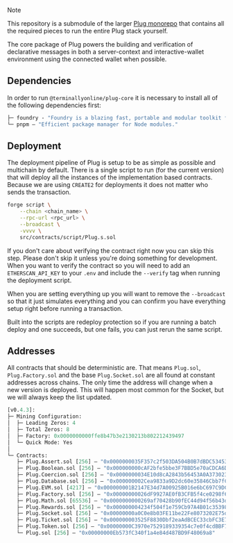 > [!NOTE]
> This repository is a submodule of the larger [Plug monorepo](https://github.com/terminally-online/plug) that contains all the required pieces to run the entire Plug stack yourself.

The core package of Plug powers the building and verification of declarative messages in both a server-context and interactive-wallet environment using the connected wallet when possible.

## Dependencies

In order to run `@terminallyonline/plug-core` it is necessary to install all of the following dependencies first:

```ml
├─ foundry - "Foundry is a blazing fast, portable and modular toolkit for Ethereum application."
└─ pnpm — "Efficient package manager for Node modules."
```

## Deployment

The deployment pipeline of Plug is setup to be as simple as possible and multichain by default. There is a single script to run (for the current version) that will deploy all the instances of the implementation based contracts. Because we are using `CREATE2` for deployments it does not matter who sends the transaction.

```bash
forge script \
    --chain <chain_name> \
    --rpc-url <rpc_url> \
    --broadcast \
    -vvvv \
    src/contracts/script/Plug.s.sol
```

If you don't care about verifying the contract right now you can skip this step. Please don't skip it unless you're doing something for development. When you want to verify the contract so you will need to add an `ETHERSCAN_API_KEY` to your `.env` and include the `--verify` tag when running the deployment script.

When you are setting everything up you will want to remove the `--broadcast` so that it just simulates everything and you can confirm you have everything setup right before running a transaction.

Built into the scripts are redeploy protection so if you are running a batch deploy and one succeeds, but one fails, you can just rerun the same script.

## Addresses

All contracts that should be deterministic are. That means `Plug.sol`, `Plug.Factory.sol` and the base `Plug.Socket.sol` are all found at constant addresses across chains. The only time the address will change when a new version is deployed. This will happen most common for the Socket, but we will always keep the list updated.

```ml
[v0.4.3]:
├─ Mining Configuration:
│  ├─ Leading Zeros: 4
│  ├─ Total Zeros: 8
│  ├─ Factory: 0x0000000000ffe8b47b3e2130213b802212439497
│  └─ Quick Mode: Yes
│
└─ Contracts:
   ├─ Plug.Assert.sol [256] — "0x0000000035F357c2f503DA504B0B7dBDC534539C"
   ├─ Plug.Boolean.sol [256] — "0x000000000cAF2bfe5bbe3F7BBD5e70aCDCA6D1FE"
   ├─ Plug.Coercion.sol [256] — "0x0000000034E10d8cA2843b56453A0A373023b792"
   ├─ Plug.Database.sol [256] — "0x000000002Cea9833a9D2dc60e35846Cbb7fC1442"
   ├─ Plug.EVM.sol [4217] — "0x000000001B2147E34d7A00925B016e6bC697C9DC"
   ├─ Plug.Factory.sol [256] — "0x00000000026dF9927AE0fB3CFB5f4ce0298f6C45"
   ├─ Plug.Math.sol [65536] — "0x0000000000269af70428b90fEC44d94f56b43d21"
   ├─ Plug.Rewards.sol [256] — "0x000000004234f504f1e759Cb97A4B01c35398289"
   ├─ Plug.Socket.sol [256] — "0x00000000a0C0e8b03FE11be22Fe8073202E75d64"
   ├─ Plug.Ticket.sol [256] — "0x000000003525F8830Dbf2eaAdBCEC33cbFC3E79e"
   ├─ Plug.Token.sol [256] — "0x00000000C3970e7529189339354c7e0f4cdBBF79"
   └─ Plug.sol [256] — "0x00000000Eb573fC340f1a4e84d487BD9F48069a8"
```
